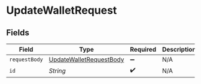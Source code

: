# UpdateWalletRequest


## Fields

| Field                                                                         | Type                                                                          | Required                                                                      | Description                                                                   |
| ----------------------------------------------------------------------------- | ----------------------------------------------------------------------------- | ----------------------------------------------------------------------------- | ----------------------------------------------------------------------------- |
| `requestBody`                                                                 | [UpdateWalletRequestBody](../../models/operations/UpdateWalletRequestBody.md) | :heavy_minus_sign:                                                            | N/A                                                                           |
| `id`                                                                          | *String*                                                                      | :heavy_check_mark:                                                            | N/A                                                                           |